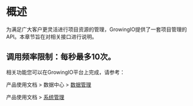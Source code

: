 # 概述

为满足广大客户更灵活进行项目资源的管理，GrowingIO提供了一套项目管理的API。本章节旨在对相关接口进行说明。

## 调用频率限制：**每秒最多10次。**

相关功能您可以在GrowingIO平台上完成，请参考：

产品使用文档 &gt; 数据中心 &gt; [数据管理](../../../product-manual-old/datacenter/datamanage/)

产品使用文档 &gt; [系统管理]()

